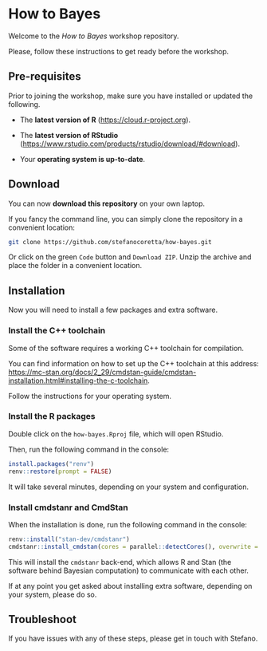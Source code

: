 
<!-- README.md is generated from README.Rmd. Please edit that file -->

# How to Bayes

<!-- badges: start -->
<!-- badges: end -->

Welcome to the *How to Bayes* workshop repository.

Please, follow these instructions to get ready before the workshop.

## Pre-requisites

Prior to joining the workshop, make sure you have installed or updated
the following.

-   The **latest version of R** (<https://cloud.r-project.org>).

-   The **latest version of RStudio**
    (<https://www.rstudio.com/products/rstudio/download/#download>).

-   Your **operating system is up-to-date**.

## Download

You can now **download this repository** on your own laptop.

If you fancy the command line, you can simply clone the repository in a
convenient location:

``` bash
git clone https://github.com/stefanocoretta/how-bayes.git
```

Or click on the green `Code` button and `Download ZIP`. Unzip the
archive and place the folder in a convenient location.

## Installation

Now you will need to install a few packages and extra software.

### Install the C++ toolchain

Some of the software requires a working C++ toolchain for compilation.

You can find information on how to set up the C++ toolchain at this address: <https://mc-stan.org/docs/2_29/cmdstan-guide/cmdstan-installation.html#installing-the-c-toolchain>.

Follow the instructions for your operating system.

### Install the R packages

Double click on the `how-bayes.Rproj` file, which
will open RStudio.

Then, run the following command in the console:

``` r
install.packages("renv")
renv::restore(prompt = FALSE)
```

It will take several minutes, depending on your system and
configuration.

### Install cmdstanr and CmdStan

When the installation is done, run the following command in the console:

``` r
renv::install("stan-dev/cmdstanr")
cmdstanr::install_cmdstan(cores = parallel::detectCores(), overwrite = TRUE)
```

This will install the `cmdstanr` back-end, which allows R and Stan (the
software behind Bayesian computation) to communicate with each other.

If at any point you get asked about installing extra software, depending on your
system, please do so.

## Troubleshoot

If you have issues with any of these steps, please get in touch with
Stefano.
